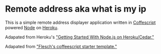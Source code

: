 # Remote address aka what is my ip

This is a simple remote address displayer application written in [Coffescript](http://coffeescript.org) powered [Node](http://nodejs.org) on [Heroku](http://heroku.com/).

Adapated from Heroku's ["Getting Started With Node.js on Heroku/Cedar."](http://devcenter.heroku.com/articles/node-js)

Adapated from ["Flesch's coffeescript starter template."](https://github.com/flesch/coffeescript-on-heroku)
